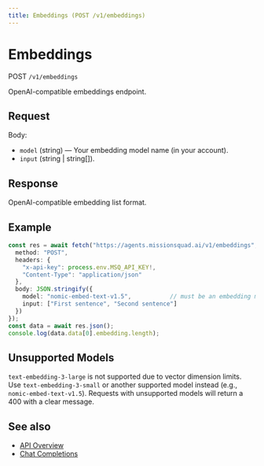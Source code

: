 ```yaml
---
title: Embeddings (POST /v1/embeddings)
---
```


# Embeddings

POST `/v1/embeddings`

OpenAI-compatible embeddings endpoint.

## Request

Body:

- `model` (string) — Your embedding model name (in your account).
- `input` (string | string[]).

## Response

OpenAI-compatible embedding list format.

## Example

```ts
const res = await fetch("https://agents.missionsquad.ai/v1/embeddings", {
  method: "POST",
  headers: {
    "x-api-key": process.env.MSQ_API_KEY!,
    "Content-Type": "application/json"
  },
  body: JSON.stringify({
    model: "nomic-embed-text-v1.5",           // must be an embedding model you added
    input: ["First sentence", "Second sentence"]
  })
});
const data = await res.json();
console.log(data.data[0].embedding.length);
```

## Unsupported Models

`text-embedding-3-large` is not supported due to vector dimension limits. Use `text-embedding-3-small` or another supported model instead (e.g., `nomic-embed-text-v1.5`). Requests with unsupported models will return a 400 with a clear message.

## See also

- [API Overview](/api/)
- [Chat Completions](/api/reference/chat-completions)

